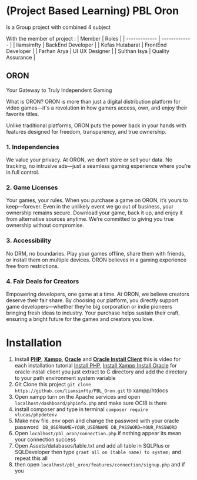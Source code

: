 # (Project Based Learning) PBL Oron
Is a Group project with combined 4 subject 

With the member of project :
| Member  | Roles |
| ------------- | ------------- |
| liamsimfty  | BackEnd Developer  |
| Kefas Hutabarat  | FrontEnd Developer  |
| Farhan Arya | UI UX Designer |
| Sulthan Isya | Quality Assurance |

## ORON
Your Gateway to Truly Independent Gaming

What is ORON?
ORON is more than just a digital distribution platform for video games—it's a revolution in how gamers access, own, and enjoy their favorite titles.

Unlike traditional platforms, ORON puts the power back in your hands with features designed for freedom, transparency, and true ownership.

### 1. Independencies
We value your privacy.
At ORON, we don’t store or sell your data. No tracking, no intrusive ads—just a seamless gaming experience where you’re in full control.

### 2. Game Licenses
Your games, your rules.
When you purchase a game on ORON, it’s yours to keep—forever. Even in the unlikely event we go out of business, your ownership remains secure. Download your game, back it up, and enjoy it from alternative sources anytime. We’re committed to giving you true ownership without compromise.

### 3. Accessibility
No DRM, no boundaries.
Play your games offline, share them with friends, or install them on multiple devices. ORON believes in a gaming experience free from restrictions.

### 4. Fair Deals for Creators
Empowering developers, one game at a time.
At ORON, we believe creators deserve their fair share. By choosing our platform, you directly support game developers—whether they’re big corporation or indie pioneers bringing fresh ideas to industry. Your purchase helps sustain their craft, ensuring a bright future for the games and creators you love.



# Installation
1. Install [**PHP**](https://www.php.net/downloads.php), [**Xampp**](https://www.apachefriends.org/download.html), [**Oracle**](https://www.oracle.com/database/technologies/xe-downloads.html) and [**Oracle Install Client**](https://www.oracle.com/id/database/technologies/instant-client/downloads.html) this is video for each installation tutorial [Install PHP](https://www.youtube.com/watch?v=n04w2SzGr_U), [Install Xampp](https://www.youtube.com/watch?v=G2VEf-8nepc),[Install Oracle](https://www.youtube.com/watch?v=fgh2o4hveDk) for oracle install client you just extract to C directory and add the directory to your path environment system variable
2. Git Clone this project ``` git clone https://github.com/liamsimfty/PBL_Oron.git ``` to xampp/htdocs
3. Open xampp turn on the Apache services and open ``` localhost/dashboard/phpinfo.php ``` and make sure OCI8 is there
4. install composer and type in terminal ```composer require vlucas/phpdotenv```
5. Make new file .env open and change the password with your oracle password ``` DB_USERNAME=YOUR_USERNAME DB_PASSWORD=YOUR_PASSWORD```
6. Open ``` localhost/pbl_oron/connection.php ``` if  nothing appear its mean your connection success
7. Open Assets/databases/table.txt and add all table in SQLPlus or SQLDeveloper then type ```grant all on (table name) to system;``` and repeat this all
8. then open ```localhost/pbl_oron/features/connection/signup.php``` and if you 

